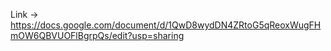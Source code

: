 Link -> https://docs.google.com/document/d/1QwD8wydDN4ZRtoG5qReoxWugFHmOW6QBVUOFlBgrpQs/edit?usp=sharing
